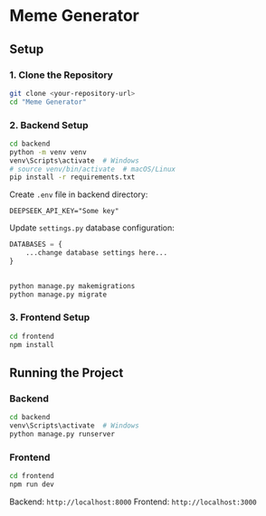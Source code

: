 # Meme Generator

## Setup

### 1. Clone the Repository

```bash
git clone <your-repository-url>
cd "Meme Generator"
```

### 2. Backend Setup

```bash
cd backend
python -m venv venv
venv\Scripts\activate  # Windows
# source venv/bin/activate  # macOS/Linux
pip install -r requirements.txt
```

Create `.env` file in backend directory:
```
DEEPSEEK_API_KEY="Some key"
```

Update `settings.py` database configuration:
```python
DATABASES = {
    ...change database settings here...
}
    
```

```bash
python manage.py makemigrations
python manage.py migrate
```

### 3. Frontend Setup

```bash
cd frontend
npm install
```

## Running the Project

### Backend
```bash
cd backend
venv\Scripts\activate  # Windows
python manage.py runserver
```

### Frontend
```bash
cd frontend
npm run dev
```

Backend: `http://localhost:8000`
Frontend: `http://localhost:3000` 
